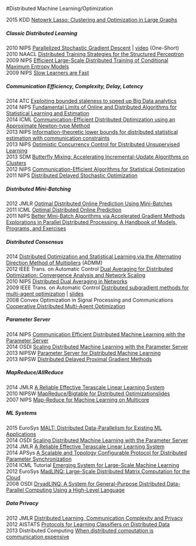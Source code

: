 #Distributed Machine Learning/Optimization

2015 KDD [Netowrk Lasso: Clustering and Optimization in Large
Graphs](http://web.stanford.edu/~hallac/Network_Lasso.pdf)  
 
##### Classic Distributed Learning
2010 NIPS [Parallelized Stochastic Gradient Descent](http://martin.zinkevich.org/publications/nips2010.pdf) | [video](http://videosrv14.cs.washington.edu/info/videos/mp4/colloq/AAgarwal_140210.mp4) (One-Short)  
2010 NAACL [Distributed Training Strategies for the Structured Perceptron](http://www.cslu.ogi.edu/~bedricks/courses/cs506-pslc/articles/week3/dpercep.pdf)   
2009 NIPS [Efficient Large-Scale Distributed Training of Conditional Maximum Entropy Models](http://www.ryanmcd.com/papers/efficient_maxentNIPS2009.pdf)  
2009 NIPS [Slow Learners are Fast](http://papers.nips.cc/paper/3888-slow-learners-are-fast.pdf) 

##### Communication Efficiency, Complexity, Delay, Latency
2014 ATC [Exploiting bounded staleness to speed up Big Data analytics](https://www.usenix.org/system/files/conference/atc14/atc14-paper-cui.pdf)  
2014 NIPS [Fundamental Limits of Online and Distributed Algorithms for Statistical Learning and Estimation](http://papers.nips.cc/paper/5386-fundamental-limits-of-online-and-distributed-algorithms-for-statistical-learning-and-estimation.pdf)  
2014 ICML [Communication-Efficient Distributed Optimization using an Approximate Newton-type Method](http://jmlr.org/proceedings/papers/v32/shamir14.pdf)  
2013 NIPS [Information-theoretic lower bounds for distributed statistical estimation with communication constraints](http://www.cs.berkeley.edu/~yuczhang/files/nips13_communication.pdf)  
2013 NIPS [Optimistic Concurrency Control for Distributed Unsupervised Learning](http://machinelearning.wustl.edu/mlpapers/paper_files/NIPS2013_5038.pdf)  
2013 SDM [Butterfly Mixing: Accelerating Incremental-Update Algorithms on Clusters](http://www.cs.berkeley.edu/~jfc/papers/13/butterflymixing.pdf)  
2012 NIPS [Communication-Efficient Algorithms for Statistical Optimization](http://papers.nips.cc/paper/4728-communication-efficient-algorithms-for-statistical-optimization.pdf)  
2011 NIPS [Distributed Delayed Stochastic Optimization](http://papers.nips.cc/paper/4247-distributed-delayed-stochastic-optimization.pdf)  

##### Distributed Mini-Batching 
2012 JMLR [Optimal Distributed Online Prediction Using Mini-Batches](http://jmlr.org/papers/volume13/dekel12a/dekel12a.pdf)  
2011 ICML [Optimal Distributed Online Prediction](http://www.icml-2011.org/papers/404_icmlpaper.pdf)  
2011 NIPS [Better Mini-Batch Algorithms via Accelerated Gradient Methods](http://papers.nips.cc/paper/4432-better-mini-batch-algorithms-via-accelerated-gradient-methods.pdf)  
[Explorations in Parallel Distributed Processing: A Handbook of Models, Programs, and Exercises](http://web.stanford.edu/group/pdplab/pdphandbook/)  


##### Distributed Consensus
2014 [Distributed Optimization and Statistical Learning via the Alternating Direction Method of Multipliers](http://web.stanford.edu/~boyd/papers/admm_distr_stats.html) (ADMM)  
2012 IEEE Trans. on Automatic Control [Dual Averaging for Distributed Optimization:
Convergence Analysis and Network Scaling](http://www.eecs.berkeley.edu/~wainwrig/Papers/DucAgaWai12.pdf)  
2010 NIPS [Distributed Dual Averaging in Networks](https://web.stanford.edu/~jduchi/projects/DuchiAgWa10_nips.pdf)  
2009 IEEE Trans. on Automatic Control [Distributed subgradient methods for multi-agent optimization](http://ieeexplore.ieee.org/stamp/stamp.jsp?arnumber=4749425) | [slides](http://groups.csail.mit.edu/tds/seminars/s09/MIT-talk.pdf)  
2008 Convex Optimization in Signal Processing and Communications [Cooperative Distributed Multi-Agent Optimization](https://asu.mit.edu/sites/default/files/documents/publications/Dist-chapter.pdf)  

##### Parameter Server
2014 NIPS [Communication Efficient Distributed Machine
Learning with the Parameter Server](http://www.cs.cmu.edu/~muli/file/parameter_server_nips14.pdf)   
2014 OSDI [Scaling Distributed Machine Learning with the Parameter Server](http://www.cs.cmu.edu/~muli/file/parameter_server_osdi14.pdf)  
2013 NIPSW [Parameter Server for Distributed Machine Learning](http://www.cs.cmu.edu/~muli/file/ps.pdf)  
2013 NIPSW [Distributed Delayed Proximal Gradient Methods](http://www.cs.cmu.edu/~muli/file/ddp.pdf)  

##### MapReduce/AllReduce
2014 JMLR [A Reliable Effective Terascale Linear Learning System](http://jmlr.org/papers/volume15/agarwal14a/agarwal14a.pdf)  
2010 NIPSW [MapReduce/Bigtable for Distributed Optimization](http://www.australianscience.com.au/research/google/36948.pdf)[slides](http://lccc.eecs.berkeley.edu/Slides/HallGiMa10_slides.pdf)  
2007 NIPS [Map-Reduce for Machine Learning on Multicore](http://machinelearning.wustl.edu/mlpapers/paper_files/NIPS2006_725.pdf)  

##### ML Systems  
2015 EuroSys [MALT: Distributed Data-Parallelism for Existing ML Applications](http://www.nec-labs.com/~asim/papers/malt_eurosys15.pdf)  
2014 OSDI [Scaling Distributed Machine Learning with the Parameter Server](http://www.cs.cmu.edu/~muli/file/parameter_server_osdi14.pdf)  
2014 JMLR [A Reliable Effective Terascale Linear Learning System](http://jmlr.org/papers/volume15/agarwal14a/agarwal14a.pdf)  
2014 APSys [A Scalable and Topology Configurable Protocol for Distributed Parameter Synchronization](http://research.microsoft.com/pubs/219927/main.pdf)  
2014 ICML Tutorial [Emerging System for Large-Scale Machine Learning](http://www.cs.berkeley.edu/~jegonzal/talks/icml14_sysml.pdf)  
2012 EuroSys [MadLINQ: Large-Scale Distributed Matrix Computation for the Cloud](http://research.microsoft.com/pubs/158914/euro135-qian.pdf)  
2008 OSDI [DryadLINQ: A System for General-Purpose Distributed Data-Parallel Computing Using a High-Level Language](http://research.microsoft.com/en-us/projects/dryadlinq/dryadlinq.pdf)   


##### Data Privacy
2012 JMLR [Distributed Learning, Communication Complexity and Privacy](http://www.cs.cmu.edu/~avrim/Papers/DistLrn.pdf)  
2012 AISTATS [Protocols for Learning Classifiers on Distributed Data](https://www.cs.utah.edu/~jeffp/papers/distrib-learn-AIStat.pdf)  
2013 Distributed Computing [When distributed computation is communication expensive](http://arxiv.org/abs/1304.4636)    